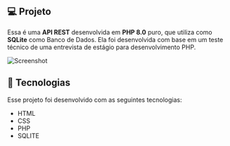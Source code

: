 ## 💻 Projeto

Essa é uma **API REST** desenvolvida em **PHP 8.0** puro, que utiliza como **SQLite** como Banco de Dados. Ela foi desenvolvida com base em um teste técnico de uma entrevista de estágio para desenvolvimento PHP.

![Screenshot](https://images.unsplash.com/photo-1599507593548-0187ac4043c6?ixlib=rb-1.2.1&ixid=MnwxMjA3fDB8MHxwaG90by1wYWdlfHx8fGVufDB8fHx8&auto=format&fit=crop&w=751&q=80)

## 🚀 Tecnologias

Esse projeto foi desenvolvido com as seguintes tecnologias:
- HTML
- CSS
- PHP
- SQLITE